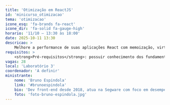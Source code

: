 ```yaml
---
title: 'Otimização em ReactJS'
id: 'minicurso_otimizacao'
tema: 'otimizacao'
icone_esq: 'fa-brands fa-react'
icone_dir: 'fa-solid fa-gauge-high'
horario: '11/10 – 13:30 às 18:00'
date: 2025-10-11 13:30
descricao: >
    Melhore a performance de suas aplicações React com memoização, virtualização e Web Workers.
requisitos: >
    <strong>Pré-requisitos</strong>: possuir conhecimento dos fundamentos do ReactJS.
vagas: 28
local: 'Laboratório 3'
coordenador: 'A definir'
ministrante:
    nome: 'Bruno Espindola'
    link: '#brunoespindola'
    bio: 'Dev front-end desde 2018, atua na Segware com foco em desempenho e alto volume de dados.'
    foto: 'foto-bruno-espindola.jpg'
---
```

